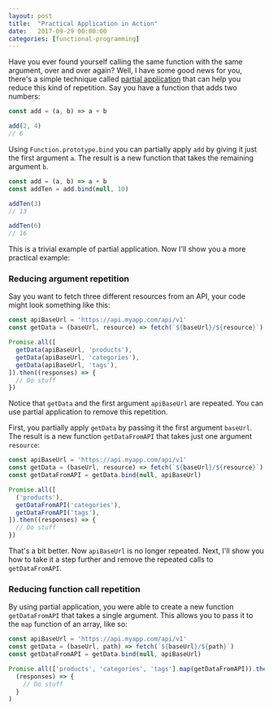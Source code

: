 ```yaml
---
layout: post
title:  "Practical Application in Action"
date:   2017-09-29 00:00:00
categories: [functional-programming]
---
```


Have you ever found yourself calling the same function with the same argument, over and over again? Well, I have some good news for you, there's a simple technique called [partial application](https://en.wikipedia.org/wiki/Partial_application) that can help you reduce this kind of repetition. Say you have a function that adds two numbers:

```js
const add = (a, b) => a + b

add(2, 4)
// 6
```

Using `Function.prototype.bind` you can partially apply `add` by giving it just the first argument `a`. The result is a new function that takes the remaining argument `b`.

```js
const add = (a, b) => a + b
const addTen = add.bind(null, 10)

addTen(3)
// 13

addTen(6)
// 16
```

This is a trivial example of partial application. Now I'll show you a more practical example:

### Reducing argument repetition 

Say you want to fetch three different resources from an API, your code might look something like this:

```js
const apiBaseUrl = 'https://api.myapp.com/api/v1'
const getData = (baseUrl, resource) => fetch(`${baseUrl}/${resource}`)

Promise.all([
  getData(apiBaseUrl, 'products'),
  getData(apiBaseUrl, 'categories'),
  getData(apiBaseUrl, 'tags'),
]).then((responses) => {
  // Do stuff
})
```

Notice that `getData` and the first argument `apiBaseUrl` are repeated. You can use partial application to remove this repetition. 

First, you partially apply `getData` by passing it the first argument `baseUrl`. The result is a new function `getDataFromAPI` that takes just one argument `resource`:

```js
const apiBaseUrl = 'https://api.myapp.com/api/v1'
const getData = (baseUrl, resource) => fetch(`${baseUrl}/${resource}`)
const getDataFromAPI = getData.bind(null, apiBaseUrl)

Promise.all([
  ('products'),
  getDataFromAPI('categories'),
  getDataFromAPI('tags'),
]).then((responses) => {
  // Do stuff
})
```

That's a bit better. Now `apiBaseUrl` is no longer repeated. Next, I'll show you how to take it a step further and remove the repeated calls to `getDataFromAPI`.

### Reducing function call repetition 

By using partial application, you were able to create a new function `getDataFromAPI` that takes a single argument. This allows you to pass it to the `map` function of an array, like so:

```js
const apiBaseUrl = 'https://api.myapp.com/api/v1'
const getData = (baseUrl, path) => fetch(`${baseUrl}/${path}`)
const getDataFromAPI = getData.bind(null, apiBaseUrl)

Promise.all(['products', 'categories', 'tags'].map(getDataFromAPI)).then(
  (responses) => {
    // Do stuff
  }
)
```

